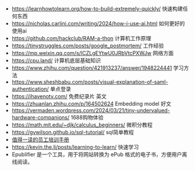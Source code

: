 



- https://learnhowtolearn.org/how-to-build-extremely-quickly/  快速构建任何东西
- https://nicholas.carlini.com/writing/2024/how-i-use-ai.html  如何更好的使用ai
- https://github.com/hackclub/RAM-a-thon  计算机工作原理
- https://tinystruggles.com/posts/google_postmortem/   工作经验
- https://mp.weixin.qq.com/s/lCZLgEYtwU0JRbVtcPXWJw   网络方面
- https://cpu.land/   计算机底层基础知识
- https://www.zhihu.com/question/421913237/answer/1948224441  学习方法
- https://www.sheshbabu.com/posts/visual-explanation-of-saml-authentication/ 单点登录
- https://ihavenotv.com/  免费纪录片 英文
- https://zhuanlan.zhihu.com/p/164502624   Embedding model 好文
- https://vermaden.wordpress.com/2024/03/21/tiny-undervalued-hardware-companions/  1688购物体验
- https://math.mit.edu/~djk/calculus_beginners/  微积分教程
- https://gvwilson.github.io/sql-tutorial/  sql简单教程
- [值得一读的员工培训手册](http://splet.4a.si/dir/How-To-Succeed-At-MrBeast-Production.pdf)  
- https://kevin.the.li/posts/learning-to-learn/  快速学习
- Epublifier 是一个工具，用于将网站转换为 ePub 格式的电子书，方便用户离线阅读。


